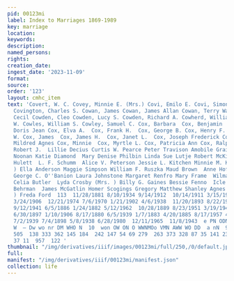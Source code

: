 ```yaml
---
pid: 00123mi
label: Index to Marriages 1869-1989
key: marriage
location: 
keywords: 
description: 
named_persons: 
rights: 
creation_date: 
ingest_date: '2023-11-09'
format: 
source: 
order: '123'
layout: cmhc_item
text: 'Covert, W. C. Covey, Minnie E. (Mrs.) Covi, Emilo E. Covi, Simon  Covi, Viola
  Covington, Charles S. Cowan, James Cowan, James Allan Cowan, Terry Wayne Cowden,
  Cecil Cowden, Cleo Cowden, Lucy S. Cowden, Richard A. Cowherd, William Cowler, Clyde
  W. Cowles, William S. Cowley, Samuel C. Cox, Barbara  Cox, Benjamin  Cox, Charles  Cox,
  Doris Jean Cox, Elva A.  Cox, Frank H.  Cox, George B. Cox, Henry F.  Cox, Howard
  W. Cox, James  Cox, James H.  Cox, Janet L.  Cox, Joseph Frederick Cox, Lonnie  Cox,
  Mildred Agnes Cox, Minnie  Cox, Myrtle L. Cox, Patricia Ann Cox, Ralph E.  Cox,
  Robert J.  Lillie Decius Curtis W. Pearce Peter Travison Amobile Graiff Louis Boni  Maggie
  Noonan Katie Diamond  Mary Denise Philbin Linda Sue Lutje Robert McKinnon Floyde
  Hulett  L. F. Schumm  Alice V. Peterson Jessie L. Kitchen Minnie M. Kinnison (Mrs.
  ) Ella Anderson Maggie Simpson William F. Ruszka Maud Brown  Anne Hofpar  Jack Armstrong
  George C. O''Banion Laura Johnstone Margaret Renfro Mary Frame  Wilma Mae Miller
  Celia Butler  Lyda Crosby (Mrs. ) Billy G. Gaines Bessie Fenno  Icle Chrisman  Lyn
  Behrman  James McGatlin Homer Scogings Gregory Matthew Shanley Agnes East (Mrs.
  ) Freda Ford  113  11/28/1881 8/10/1934 9/14/1912  10/14/1911 3/15/1913 6/18/1891
  3/24/1906  12/21/1974 7/6/1970 1/21/1902 4/6/1938  11/20/1893 8/22/1964 9/25/1889
  9/12/1941 6/5/1886 1/24/1882 5/12/1962  10/28/1889 8/23/1951 3/19/1944  12/16/1933
  6/30/1897 1/10/1906 8/17/1880 6/5/1939 1/7/1883 4/20/1885 8/17/1957 4/21/1907  12/8/1926
  7/2/1939 7/4/1898 5/8/1938 6/28/1980  12/11/1965  11/8/1943  e PN ODN NN DO OW  ro)
  W  — Dw wo nr DM WHO N  10  won OW ON O WWNMOo VMN AWW WO DD  a nN  9  83 274 515
  505  138 333 362 145 184  242 147 54 69 279  263 373 328 87 35 141 239 326 381 177
  37 11  957  122 '
thumbnail: "/img/derivatives/iiif/images/00123mi/full/250,/0/default.jpg"
full: 
manifest: "/img/derivatives/iiif/00123mi/manifest.json"
collection: life
---
```

